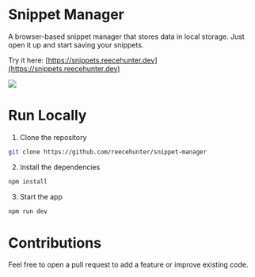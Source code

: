 # Snippet Manager

A browser-based snippet manager that stores data in local storage. Just open it up and start saving your snippets.

Try it here: [https://snippets.reecehunter.dev](https://snippets.reecehunter.dev)

<img src="https://i.imgur.com/ygLT8p5.png" />

# Run Locally

1. Clone the repository

```bash
git clone https://github.com/reecehunter/snippet-manager
```

2. Install the dependencies

```bash
npm install
```

3. Start the app

```bash
npm run dev
```

# Contributions

Feel free to open a pull request to add a feature or improve existing code.
